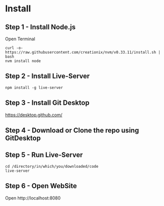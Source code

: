# Install 

## Step 1 - Install Node.js 

Open Terminal 
```
curl -o- https://raw.githubusercontent.com/creationix/nvm/v0.33.11/install.sh | bash
nvm install node
```

## Step 2 - Install Live-Server

```
npm install -g live-server
```

## Step 3 - Install Git Desktop

https://desktop.github.com/

## Step 4 - Download or Clone the repo using GitDesktop


## Step 5 - Run Live-Server
```
cd /directory/in/which/you/downloaded/code
live-server
```

## Step 6 - Open WebSite
Open http://localhost:8080